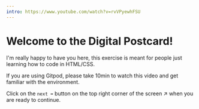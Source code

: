 ```yaml
---
intro: https://www.youtube.com/watch?v=rvVPyewhFSU
---
```


# Welcome to the Digital Postcard!

I'm really happy to have you here, this exercise is meant for people just learning how to code in HTML/CSS.

If you are using Gitpod, please take 10min to watch this video and get familiar with the environment.

Click on the `next ➡` button on the top right corner of the screen ↗ when you are ready to continue.
